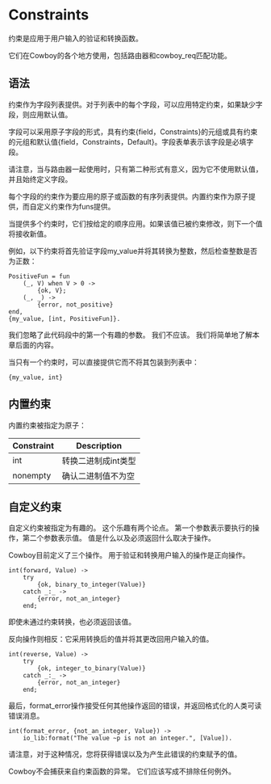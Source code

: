 # Constraints

约束是应用于用户输入的验证和转换函数。

它们在Cowboy的各个地方使用，包括路由器和cowboy_req匹配功能。

## 语法

约束作为字段列表提供。对于列表中的每个字段，可以应用特定约束，如果缺少字段，则应用默认值。

字段可以采用原子字段的形式，具有约束{field，Constraints}的元组或具有约束的元组和默认值{field，Constraints，Default}。字段表单表示该字段是必填字段。

请注意，当与路由器一起使用时，只有第二种形式有意义，因为它不使用默认值，并且始终定义字段。

每个字段的约束作为要应用的原子或函数的有序列表提供。内置约束作为原子提供，而自定义约束作为funs提供。

当提供多个约束时，它们按给定的顺序应用。如果该值已被约束修改，则下一个值将接收新值。

例如，以下约束将首先验证字段my_value并将其转换为整数，然后检查整数是否为正数：
```
PositiveFun = fun
    (_, V) when V > 0 ->
        {ok, V};
    (_, _) ->
        {error, not_positive}
end,
{my_value, [int, PositiveFun]}.
```

我们忽略了此代码段中的第一个有趣的参数。 我们不应该。 我们将简单地了解本章后面的内容。

当只有一个约束时，可以直接提供它而不将其包装到列表中：
```
{my_value, int}
```

## 内置约束

内置约束被指定为原子：

| Constraint|Description|
|-----------------|------------------------|
| int | 转换二进制成int类型 |
| nonempty | 确认二进制值不为空|

## 自定义约束

自定义约束被指定为有趣的。 这个乐趣有两个论点。 第一个参数表示要执行的操作，第二个参数表示值。 值是什么以及必须返回什么取决于操作。

Cowboy目前定义了三个操作。 用于验证和转换用户输入的操作是正向操作。
```
int(forward, Value) ->
    try
        {ok, binary_to_integer(Value)}
    catch _:_ ->
        {error, not_an_integer}
    end;
```
即使未通过约束转换，也必须返回该值。

反向操作则相反：它采用转换后的值并将其更改回用户输入的值。
```
int(reverse, Value) ->
	try
		{ok, integer_to_binary(Value)}
	catch _:_ ->
		{error, not_an_integer}
	end;
```

最后，format_error操作接受任何其他操作返回的错误，并返回格式化的人类可读错误消息。
```
int(format_error, {not_an_integer, Value}) ->
	io_lib:format("The value ~p is not an integer.", [Value]).
```
请注意，对于这种情况，您将获得错误以及为产生此错误的约束赋予的值。

Cowboy不会捕获来自约束函数的异常。 它们应该写成不排除任何例外。